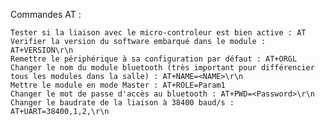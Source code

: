 Commandes AT :

    Tester si la liaison avec le micro-controleur est bien active : AT
    Verifier la version du software embarqué dans le module : AT+VERSION\r\n
    Remettre le périphérique à sa configuration par défaut : AT+ORGL
    Changer le nom du module bluetooth (très important pour différencier tous les modules dans la salle) : AT+NAME=<NAME>\r\n
    Mettre le module en mode Master : AT+ROLE=Param1 
    Changer le mot de passe d'accès au bluetooth : AT+PWD=<Password>\r\n 
    Changer le baudrate de la liaison à 38400 baud/s : AT+UART=38400,1,2,\r\n
